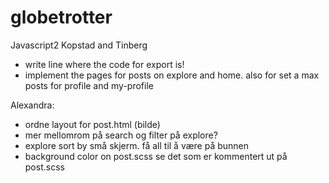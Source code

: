 # globetrotter
Javascript2 Kopstad and Tinberg


- write line where the code for export is! 
- implement the pages for posts on explore and home. also for set a max posts for profile and my-profile



Alexandra: 
- ordne layout for post.html (bilde)
- mer mellomrom på search og filter på explore?
- explore sort by små skjerm. få all til å være på bunnen
- background color on post.scss se det som er kommentert ut på post.scss